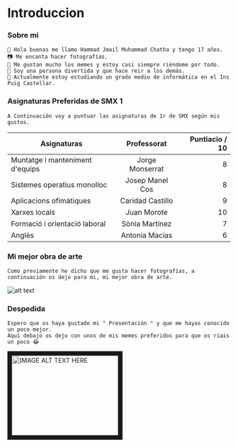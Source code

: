 # Introduccion
### Sobre mi  
```
👋 Hola buenas me llamo Hammad Jmail Muhammad Chatha y tengo 17 años.
📷 Me encanta hacer fotografías.
🤣 Me gustan mucho los memes y estoy casi siempre riéndome por todo.
🤡 Soy una persona divertida y que hace reir a los demás.
🌱 Actualmente estoy estudiando un grado medio de informática en el Ins Puig Castellar.
```

### Asignaturas Preferidas de SMX 1
```
A Continuación voy a puntuar las asignaturas de 1r de SMX según mis gustos.
```
| Asignaturas   | Professorat    | Puntiacio / 10  |
| ------------- |:-------------:| -----:|
| Muntatge i manteniment d'equips      | Jorge Monserrat | 8 |
| Sistemes operatius monolloc      | Josep Manel Cos  | 8 |
| Aplicacions ofimàtiques | Caridad Castillo  | 9 |
| Xarxes locals | Juan Morote |    10 |
| Formació i orientació laboral | Sònia Martínez  | 7 |
| Anglès      | Antonia Macias      | 6 |

### Mi mejor obra de arte
```
Como previamente he dicho que me gusta hacer fotografías, a continuación os dejo para mi, mi mejor obra de arte.
```
![alt text](https://github.com/hammad2003/Introduccion/blob/main/Fotos/WhatsApp%20Image%202021-09-26%20at%2019.12.29.jpeg "📷")

### Despedida 
```
Espero que os haya gustado mi " Presentación " y que me hayas conocido un poco mejor.
Aquí debajo os dejo con unos de mis memes preferidos para que os riais un poco 😂
```
<a href="https://www.youtube.com/watch?v=KEsMNYlc0YU
" target="_blank"><img src="https://github.com/hammad2003/Introduccion/blob/main/Fotos/1.jpg" 
alt="IMAGE ALT TEXT HERE" width="240" height="180" border="10" /></a>

